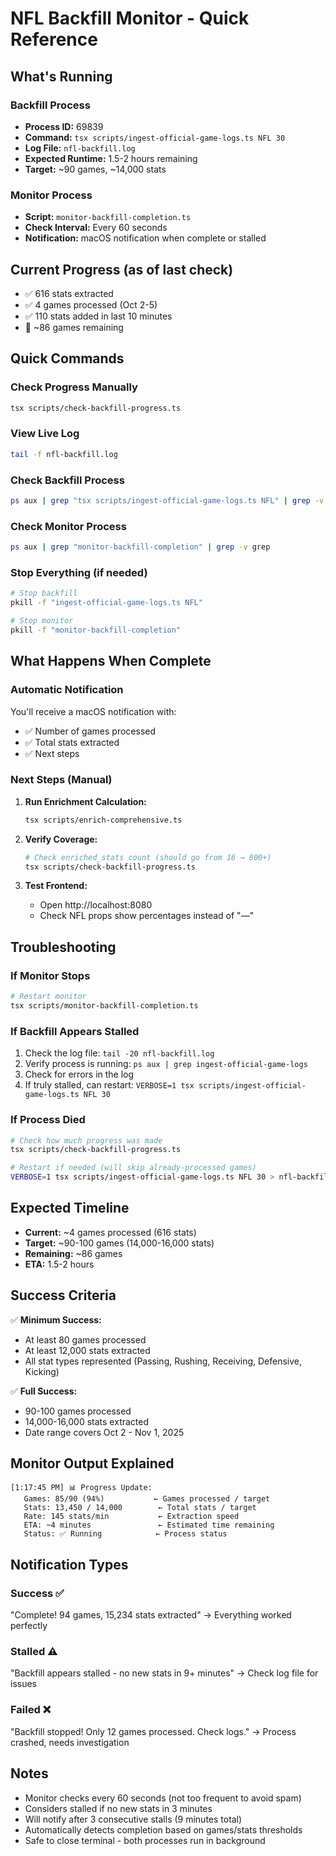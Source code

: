 # NFL Backfill Monitor - Quick Reference

## What's Running

### Backfill Process
- **Process ID:** 69839
- **Command:** `tsx scripts/ingest-official-game-logs.ts NFL 30`
- **Log File:** `nfl-backfill.log`
- **Expected Runtime:** 1.5-2 hours remaining
- **Target:** ~90 games, ~14,000 stats

### Monitor Process
- **Script:** `monitor-backfill-completion.ts`
- **Check Interval:** Every 60 seconds
- **Notification:** macOS notification when complete or stalled

## Current Progress (as of last check)
- ✅ 616 stats extracted
- ✅ 4 games processed (Oct 2-5)
- ✅ 110 stats added in last 10 minutes
- 🔄 ~86 games remaining

## Quick Commands

### Check Progress Manually
```bash
tsx scripts/check-backfill-progress.ts
```

### View Live Log
```bash
tail -f nfl-backfill.log
```

### Check Backfill Process
```bash
ps aux | grep "tsx scripts/ingest-official-game-logs.ts NFL" | grep -v grep
```

### Check Monitor Process
```bash
ps aux | grep "monitor-backfill-completion" | grep -v grep
```

### Stop Everything (if needed)
```bash
# Stop backfill
pkill -f "ingest-official-game-logs.ts NFL"

# Stop monitor
pkill -f "monitor-backfill-completion"
```

## What Happens When Complete

### Automatic Notification
You'll receive a macOS notification with:
- ✅ Number of games processed
- ✅ Total stats extracted
- ✅ Next steps

### Next Steps (Manual)
1. **Run Enrichment Calculation:**
   ```bash
   tsx scripts/enrich-comprehensive.ts
   ```

2. **Verify Coverage:**
   ```bash
   # Check enriched_stats count (should go from 16 → 800+)
   tsx scripts/check-backfill-progress.ts
   ```

3. **Test Frontend:**
   - Open http://localhost:8080
   - Check NFL props show percentages instead of "—"

## Troubleshooting

### If Monitor Stops
```bash
# Restart monitor
tsx scripts/monitor-backfill-completion.ts
```

### If Backfill Appears Stalled
1. Check the log file: `tail -20 nfl-backfill.log`
2. Verify process is running: `ps aux | grep ingest-official-game-logs`
3. Check for errors in the log
4. If truly stalled, can restart: `VERBOSE=1 tsx scripts/ingest-official-game-logs.ts NFL 30`

### If Process Died
```bash
# Check how much progress was made
tsx scripts/check-backfill-progress.ts

# Restart if needed (will skip already-processed games)
VERBOSE=1 tsx scripts/ingest-official-game-logs.ts NFL 30 > nfl-backfill.log 2>&1 &
```

## Expected Timeline

- **Current:** ~4 games processed (616 stats)
- **Target:** ~90-100 games (14,000-16,000 stats)
- **Remaining:** ~86 games
- **ETA:** 1.5-2 hours

## Success Criteria

✅ **Minimum Success:**
- At least 80 games processed
- At least 12,000 stats extracted
- All stat types represented (Passing, Rushing, Receiving, Defensive, Kicking)

✅ **Full Success:**
- 90-100 games processed
- 14,000-16,000 stats extracted
- Date range covers Oct 2 - Nov 1, 2025

## Monitor Output Explained

```
[1:17:45 PM] 📊 Progress Update:
   Games: 85/90 (94%)           ← Games processed / target
   Stats: 13,450 / 14,000        ← Total stats / target
   Rate: 145 stats/min           ← Extraction speed
   ETA: ~4 minutes               ← Estimated time remaining
   Status: ✅ Running            ← Process status
```

## Notification Types

### Success ✅
"Complete! 94 games, 15,234 stats extracted"
→ Everything worked perfectly

### Stalled ⚠️
"Backfill appears stalled - no new stats in 9+ minutes"
→ Check log file for issues

### Failed ❌
"Backfill stopped! Only 12 games processed. Check logs."
→ Process crashed, needs investigation

## Notes

- Monitor checks every 60 seconds (not too frequent to avoid spam)
- Considers stalled if no new stats in 3 minutes
- Will notify after 3 consecutive stalls (9 minutes total)
- Automatically detects completion based on games/stats thresholds
- Safe to close terminal - both processes run in background
